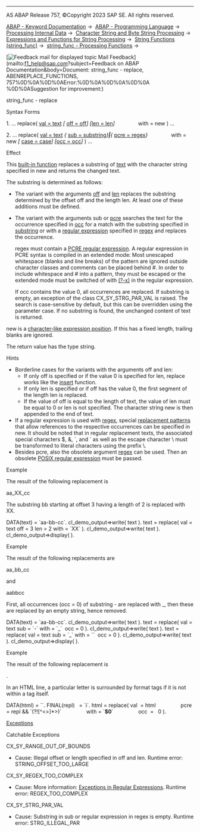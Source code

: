   

* * *

AS ABAP Release 757, ©Copyright 2023 SAP SE. All rights reserved.

[ABAP - Keyword Documentation](https://help.sap.com/doc/abapdocu_757_index_htm/7.57/en-US/abenabap.htm) →  [ABAP - Programming Language](https://help.sap.com/doc/abapdocu_757_index_htm/7.57/en-US/abenabap_reference.htm) →  [Processing Internal Data](https://help.sap.com/doc/abapdocu_757_index_htm/7.57/en-US/abenabap_data_working.htm) →  [Character String and Byte String Processing](https://help.sap.com/doc/abapdocu_757_index_htm/7.57/en-US/abenabap_data_string.htm) →  [Expressions and Functions for String Processing](https://help.sap.com/doc/abapdocu_757_index_htm/7.57/en-US/abenstring_processing_expr_func.htm) →  [String Functions (string\_func)](https://help.sap.com/doc/abapdocu_757_index_htm/7.57/en-US/abenstring_functions.htm) →  [string\_func - Processing Functions](https://help.sap.com/doc/abapdocu_757_index_htm/7.57/en-US/abenprocess_functions.htm) → 

 [![](Mail.gif?object=Mail.gif&sap-language=EN "Feedback mail for displayed topic") Mail Feedback](mailto:f1_help@sap.com?subject=Feedback on ABAP Documentation&body=Document: string_func - replace, ABENREPLACE_FUNCTIONS, 757%0D%0A%0D%0AError:%0D%0A%0D%0A%0D%0A
%0D%0ASuggestion for improvement:)

string\_func - replace

Syntax Forms

1\. ... replace( [val = text](https://help.sap.com/doc/abapdocu_757_index_htm/7.57/en-US/abenstring_functions_val.htm) *\[* [off = off](https://help.sap.com/doc/abapdocu_757_index_htm/7.57/en-US/abenstring_functions_off_len.htm)*\]* *\[*[len = len](https://help.sap.com/doc/abapdocu_757_index_htm/7.57/en-US/abenstring_functions_off_len.htm)*\]*
               with = new ) ...

2\. ... replace( [val = text](https://help.sap.com/doc/abapdocu_757_index_htm/7.57/en-US/abenstring_functions_val.htm) *{* [sub = substring](https://help.sap.com/doc/abapdocu_757_index_htm/7.57/en-US/abenstring_functions_sub.htm)*}**|**{* [pcre = regex](https://help.sap.com/doc/abapdocu_757_index_htm/7.57/en-US/abenstring_functions_regex.htm)*}*
               with = new *\[* [case = case](https://help.sap.com/doc/abapdocu_757_index_htm/7.57/en-US/abenstring_functions_case.htm)*\]* *\[*[occ = occ](https://help.sap.com/doc/abapdocu_757_index_htm/7.57/en-US/abenstring_functions_occ.htm)*\]* ) ...

Effect

This [built-in function](https://help.sap.com/doc/abapdocu_757_index_htm/7.57/en-US/abenbuilt_in_functions.htm) replaces a substring of [text](https://help.sap.com/doc/abapdocu_757_index_htm/7.57/en-US/abenstring_functions_val.htm) with the character string specified in new and returns the changed text.

The substring is determined as follows:

-   The variant with the arguments [off](https://help.sap.com/doc/abapdocu_757_index_htm/7.57/en-US/abenstring_functions_off_len.htm) and [len](https://help.sap.com/doc/abapdocu_757_index_htm/7.57/en-US/abenstring_functions_off_len.htm) replaces the substring determined by the offset off and the length len. At least one of these additions must be defined.
-   The variant with the arguments sub or [pcre](https://help.sap.com/doc/abapdocu_757_index_htm/7.57/en-US/abenstring_functions_regex.htm) searches the text for the occurrence specified in [occ](https://help.sap.com/doc/abapdocu_757_index_htm/7.57/en-US/abenstring_functions_occ.htm) for a match with the substring specified in [substring](https://help.sap.com/doc/abapdocu_757_index_htm/7.57/en-US/abenstring_functions_sub.htm) or with a [regular expression](https://help.sap.com/doc/abapdocu_757_index_htm/7.57/en-US/abenregex_syntax.htm) specified in [regex](https://help.sap.com/doc/abapdocu_757_index_htm/7.57/en-US/abenstring_functions_regex.htm) and replaces the occurrence.
    
    regex must contain a [PCRE regular expression](https://help.sap.com/doc/abapdocu_757_index_htm/7.57/en-US/abenregex_pcre_syntax.htm). A regular expression in PCRE syntax is compiled in an extended mode: Most unescaped whitespace (blanks and line breaks) of the pattern are ignored outside character classes and comments can be placed behind #. In order to include whitespace and # into a pattern, they must be escaped or the extended mode must be switched of with [(?-x)](https://help.sap.com/doc/abapdocu_757_index_htm/7.57/en-US/abenregex_pcre_syntax_specials.htm) in the regular expression.
    
    If occ contains the value 0, all occurrences are replaced. If substring is empty, an exception of the class CX\_SY\_STRG\_PAR\_VAL is raised. The search is case-sensitive by default, but this can be overridden using the parameter case. If no substring is found, the unchanged content of text is returned.
    

new is a [character-like expression position](https://help.sap.com/doc/abapdocu_757_index_htm/7.57/en-US/abencharlike_expr_position_glosry.htm "Glossary Entry"). If this has a fixed length, trailing blanks are ignored.

The return value has the type string.

Hints

-   Borderline cases for the variants with the arguments off and len:
    -   If only off is specified or if the value 0 is specified for len, replace works like the [insert](https://help.sap.com/doc/abapdocu_757_index_htm/7.57/en-US/abeninsert_functions.htm) function.
    -   If only len is specified or if off has the value 0, the first segment of the length len is replaced.
    -   If the value of off is equal to the length of text, the value of len must be equal to 0 or len is not specified. The character string new is then appended to the end of text.
-   If a regular expression is used with [regex](https://help.sap.com/doc/abapdocu_757_index_htm/7.57/en-US/abenstring_functions_regex.htm), special [replacement patterns](https://help.sap.com/doc/abapdocu_757_index_htm/7.57/en-US/abenregex_posix_replace.htm) that allow references to the respective occurrences can be specified in new. It should be noted that in regular replacement texts, the associated special characters $, &, \`, and ´ as well as the escape character \\ must be transformed to literal characters using the prefix \\.
-   Besides pcre, also the obsolete argument [regex](https://help.sap.com/doc/abapdocu_757_index_htm/7.57/en-US/abenstring_functions_regex_obs.htm) can be used. Then an obsolete [POSIX regular expression](https://help.sap.com/doc/abapdocu_757_index_htm/7.57/en-US/abenregex_posix_syntax.htm) must be passed.

Example

The result of the following replacement is

aa\_XX\_cc

The substring bb starting at offset 3 having a length of 2 is replaced with XX.

DATA(text) = \`aa-bb-cc\`.
cl\_demo\_output=>write( text ).
text = replace( val = text off = 3 len = 2 with = \`XX\` ).
cl\_demo\_output=>write( text ).
cl\_demo\_output=>display( ).

Example

The result of the following replacements are

aa\_bb\_cc

and

aabbcc

First, all occurrences (occ = 0) of substring \- are replaced with \_, then these are replaced by an empty string, hence removed.

DATA(text) = \`aa-bb-cc\`.
cl\_demo\_output=>write( text ).
text = replace( val = text sub = \`-\` with = \`\_\`  occ = 0 ).
cl\_demo\_output=>write( text ).
text = replace( val = text sub = \`\_\` with = \`\`  occ = 0 ).
cl\_demo\_output=>write( text ).
cl\_demo\_output=>display( ).

Example

The result of the following replacement is

<title>Th<b>i</b>s <b>i</b>s the <i>T<b>i</b>tle</i></title>.

In an HTML line, a particular letter is surrounded by format tags if it is not within a tag itself.

DATA(html) = \`<title>This is the <i>Title</i></title>\`.
FINAL(repl)   = \`i\`.
html = replace( val  = html
                pcre = repl && \`(?!\[^<>\]\*>)\`
                with = \`<b>$0</b>\`
                occ  =   0 ).

[Exceptions](https://help.sap.com/doc/abapdocu_757_index_htm/7.57/en-US/abenabap_language_exceptions.htm)

Catchable Exceptions

CX\_SY\_RANGE\_OUT\_OF\_BOUNDS

-   Cause: Illegal offset or length specified in off and len.
    Runtime error: STRING\_OFFSET\_TOO\_LARGE

CX\_SY\_REGEX\_TOO\_COMPLEX

-   Cause: More information: [Exceptions in Regular Expressions](https://help.sap.com/doc/abapdocu_757_index_htm/7.57/en-US/abenregex_exceptions.htm).
    Runtime error: REGEX\_TOO\_COMPLEX

CX\_SY\_STRG\_PAR\_VAL

-   Cause: Substring in sub or regular expression in regex is empty.
    Runtime error: STRG\_ILLEGAL\_PAR